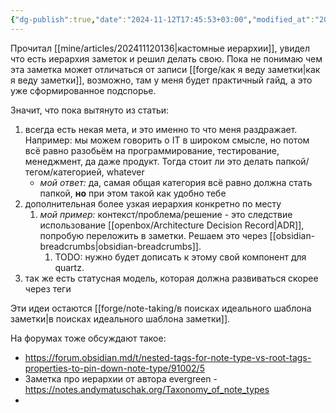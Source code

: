 ```yaml
---
{"dg-publish":true,"date":"2024-11-12T17:45:53+03:00","modified_at":"2024-11-16T00:05:40+03:00","permalink":"/forge/note-taking/иерархия заметок/","dgPassFrontmatter":true}
---
```



Прочитал [[mine/articles/202411120136|кастомные иерархии]], увидел что есть иерархия заметок и решил делать свою. Пока не понимаю чем эта заметка может отличаться от записи [[forge/как я веду заметки|как я веду заметки]], возможно, там у меня будет практичный гайд, а это уже сформированное подспорье.

Значит, что пока вытянуто из статьи:
1. всегда есть некая мета, и это именно то что меня раздражает. Например: мы можем говорить о IT в широком смысле, но потом всё равно разобьём на программирование, тестирование, менеджмент, да даже продукт. Тогда стоит ли это делать папкой/тегом/категорией, whatever
    - *мой ответ:* да, самая общая категория всё равно должна стать папкой, **но** при этом такой как удобно тебе
2. дополнительная более узкая иерархия конкретно по месту
    1. *мой пример:*  контекст/проблема/решение - это следствие использование [[openbox/Architecture Decision Record|ADR]], попробую переложить в заметки. Решаем это через [[obsidian-breadcrumbs|obsidian-breadcrumbs]].
        1. TODO: нужно будет дописать к этому свой компонент для quartz.
3. так же есть статусная модель, которая должна развиваться скорее через теги

Эти идеи остаются [[forge/note-taking/в поисках идеального шаблона заметки|в поисках идеального шаблона заметки]].


На форумах тоже обсуждают такое:
- https://forum.obsidian.md/t/nested-tags-for-note-type-vs-root-tags-properties-to-pin-down-note-type/91002/5
- Заметка про иерархии от автора evergreen - https://notes.andymatuschak.org/Taxonomy_of_note_types
- 
